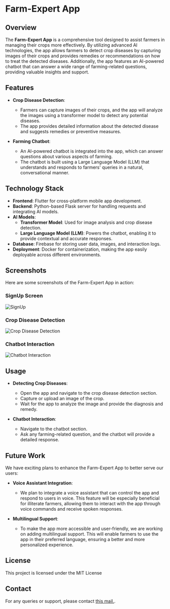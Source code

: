 # Farm-Expert App

## Overview
The **Farm-Expert App** is a comprehensive tool designed to assist farmers in managing their crops more effectively. By utilizing advanced AI technologies, the app allows farmers to detect crop diseases by capturing images of their crops and provides remedies or recommendations on how to treat the detected diseases. Additionally, the app features an AI-powered chatbot that can answer a wide range of farming-related questions, providing valuable insights and support.

## Features
- **Crop Disease Detection**: 
  - Farmers can capture images of their crops, and the app will analyze the images using a transformer model to detect any potential diseases.
  - The app provides detailed information about the detected disease and suggests remedies or preventive measures.

- **Farming Chatbot**: 
  - An AI-powered chatbot is integrated into the app, which can answer questions about various aspects of farming.
  - The chatbot is built using a Large Language Model (LLM) that understands and responds to farmers' queries in a natural, conversational manner.

## Technology Stack
- **Frontend**: Flutter for cross-platform mobile app development.
- **Backend**: Python-based Flask server for handling requests and integrating AI models.
- **AI Models**:
  - **Transformer Model**: Used for image analysis and crop disease detection.
  - **Large Language Model (LLM)**: Powers the chatbot, enabling it to provide contextual and accurate responses.
- **Database**: Firebase for storing user data, images, and interaction logs.
- **Deployment**: Docker for containerization, making the app easily deployable across different environments.

## Screenshots

Here are some screenshots of the Farm-Expert App in action:

### SignUp Screen
![SignUp](https://github.com/user-attachments/assets/6545ab34-bdf6-44f4-913f-7ea597ce337b|width=300)


### Crop Disease Detection
![Crop Disease Detection](https://github.com/user-attachments/assets/f06c4532-a37b-4281-96ae-8b2c2c777dc1)


### Chatbot Interaction
![Chatbot Interaction](https://github.com/user-attachments/assets/dbdf92e2-214e-4bd6-b19a-d9f1a66c06c3)


## Usage
- **Detecting Crop Diseases**:
  - Open the app and navigate to the crop disease detection section.
  - Capture or upload an image of the crop.
  - Wait for the app to analyze the image and provide the diagnosis and remedy.

- **Chatbot Interaction**:
  - Navigate to the chatbot section.
  - Ask any farming-related question, and the chatbot will provide a detailed response.

## Future Work
We have exciting plans to enhance the Farm-Expert App to better serve our users:

- **Voice Assistant Integration**:
  - We plan to integrate a voice assistant that can control the app and respond to users in voice. This feature will be especially beneficial for illiterate farmers, allowing them to interact with the app through voice commands and receive spoken responses.

- **Multilingual Support**:
  - To make the app more accessible and user-friendly, we are working on adding multilingual support. This will enable farmers to use the app in their preferred language, ensuring a better and more personalized experience.

## License
This project is licensed under the MIT License

## Contact
For any queries or support, please contact [this mail.](mailto:vayanshgarg@gmail.com).
